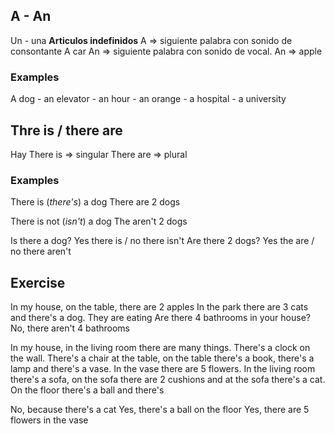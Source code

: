 ## A - An
Un - una
**Articulos indefinidos**
A => siguiente palabra con sonido de consontante 
	A car
An => siguiente palabra con sonido de vocal.
	An => apple

### Examples
A dog - an elevator - an hour - an orange - a hospital - a university

## Thre is / there are
Hay
There is => singular
There are => plural 
### Examples
There is (*there's*) a dog
There are 2 dogs

There is not (*isn't*) a dog
The aren't 2 dogs

Is there a dog?  Yes there is / no there isn't
Are there 2 dogs? Yes the are / no there aren't

## Exercise
In my house, on the table, there are 2 apples
In the park there are 3 cats and there's a dog. They are eating
Are there 4 bathrooms in your house? No, there aren't 4 bathrooms

In my house, in the living room there are many things. There's a clock on the wall. There's a chair at the table, on the table there's a book, there's a lamp and there's a vase. In the vase there are 5 flowers. In the living room there's a sofa, on the sofa there are 2 cushions and at the sofa there's a cat. On the floor there's a ball and there's

No, because there's a cat
Yes, there's a ball on the floor
Yes, there are 5 flowers in the vase




 